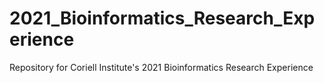 # 2021_Bioinformatics_Research_Experience
Repository for Coriell Institute's 2021 Bioinformatics Research Experience
